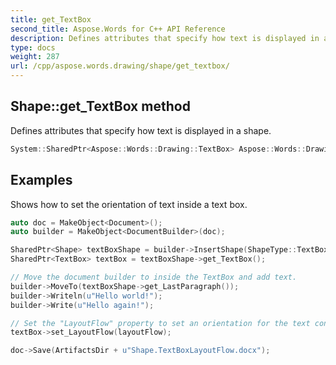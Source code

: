 ```yaml
---
title: get_TextBox
second_title: Aspose.Words for C++ API Reference
description: Defines attributes that specify how text is displayed in a shape.
type: docs
weight: 287
url: /cpp/aspose.words.drawing/shape/get_textbox/
---
```

## Shape::get_TextBox method


Defines attributes that specify how text is displayed in a shape.

```cpp
System::SharedPtr<Aspose::Words::Drawing::TextBox> Aspose::Words::Drawing::Shape::get_TextBox()
```


## Examples



Shows how to set the orientation of text inside a text box. 
```cpp
auto doc = MakeObject<Document>();
auto builder = MakeObject<DocumentBuilder>(doc);

SharedPtr<Shape> textBoxShape = builder->InsertShape(ShapeType::TextBox, 150, 100);
SharedPtr<TextBox> textBox = textBoxShape->get_TextBox();

// Move the document builder to inside the TextBox and add text.
builder->MoveTo(textBoxShape->get_LastParagraph());
builder->Writeln(u"Hello world!");
builder->Write(u"Hello again!");

// Set the "LayoutFlow" property to set an orientation for the text contents of this text box.
textBox->set_LayoutFlow(layoutFlow);

doc->Save(ArtifactsDir + u"Shape.TextBoxLayoutFlow.docx");
```

